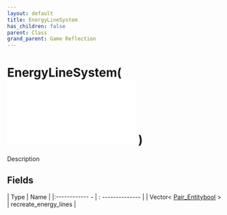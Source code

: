 ```yaml
---
layout: default
title: EnergyLineSystem
has_children: false
parent: Class
grand_parent: Game Reflection
---
```

# EnergyLineSystem( ![ System ](game-reflection/classes/system.md) )
Description 

## Fields
| Type | Name |
|:------------ - | : -------------- |
| Vector< [Pair_Entitybool](game-reflection/classes/pair__entitybool.md) > | recreate_energy_lines |
